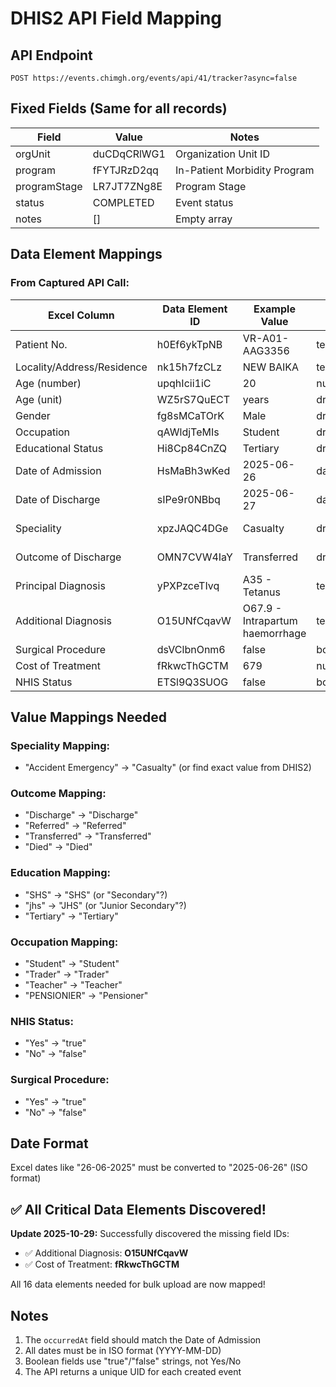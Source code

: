 # DHIS2 API Field Mapping

## API Endpoint
```
POST https://events.chimgh.org/events/api/41/tracker?async=false
```

## Fixed Fields (Same for all records)
| Field | Value | Notes |
|-------|-------|-------|
| orgUnit | duCDqCRlWG1 | Organization Unit ID |
| program | fFYTJRzD2qq | In-Patient Morbidity Program |
| programStage | LR7JT7ZNg8E | Program Stage |
| status | COMPLETED | Event status |
| notes | [] | Empty array |

## Data Element Mappings

### From Captured API Call:

| Excel Column | Data Element ID | Example Value | Type | Notes |
|--------------|-----------------|---------------|------|-------|
| Patient No. | h0Ef6ykTpNB | VR-A01-AAG3356 | text | Required |
| Locality/Address/Residence | nk15h7fzCLz | NEW BAIKA | text | Required |
| Age (number) | upqhIcii1iC | 20 | number | Required |
| Age (unit) | WZ5rS7QuECT | years | dropdown | Required (years/months/days) |
| Gender | fg8sMCaTOrK | Male | dropdown | Required (Male/Female) |
| Occupation | qAWldjTeMIs | Student | dropdown | Required |
| Educational Status | Hi8Cp84CnZQ | Tertiary | dropdown | Required (SHS/jhs/Tertiary) |
| Date of Admission | HsMaBh3wKed | 2025-06-26 | date | Required (YYYY-MM-DD) |
| Date of Discharge | sIPe9r0NBbq | 2025-06-27 | date | Required (YYYY-MM-DD) |
| Speciality | xpzJAQC4DGe | Casualty | dropdown | Required (mapped from "Accident Emergency") |
| Outcome of Discharge | OMN7CVW4IaY | Transferred | dropdown | Required (Discharge/Transferred/Referred/Died) |
| Principal Diagnosis | yPXPzceTIvq | A35 - Tetanus | text | Required (with ICD code) |
| Additional Diagnosis | O15UNfCqavW | O67.9 - Intrapartum haemorrhage | text | Optional (with ICD code) ✅ DISCOVERED |
| Surgical Procedure | dsVClbnOnm6 | false | boolean | Required (true/false or Yes/No) |
| Cost of Treatment | fRkwcThGCTM | 679 | number | Optional ✅ DISCOVERED |
| NHIS Status | ETSl9Q3SUOG | false | boolean | Required (true/false or Yes/No) |

## Value Mappings Needed

### Speciality Mapping:
- "Accident Emergency" → "Casualty" (or find exact value from DHIS2)

### Outcome Mapping:
- "Discharge" → "Discharge"
- "Referred" → "Referred"
- "Transferred" → "Transferred"
- "Died" → "Died"

### Education Mapping:
- "SHS" → "SHS" (or "Secondary"?)
- "jhs" → "JHS" (or "Junior Secondary"?)
- "Tertiary" → "Tertiary"

### Occupation Mapping:
- "Student" → "Student"
- "Trader" → "Trader"
- "Teacher" → "Teacher"
- "PENSIONIER" → "Pensioner"

### NHIS Status:
- "Yes" → "true"
- "No" → "false"

### Surgical Procedure:
- "Yes" → "true"
- "No" → "false"

## Date Format
Excel dates like "26-06-2025" must be converted to "2025-06-26" (ISO format)

## ✅ All Critical Data Elements Discovered!

**Update 2025-10-29:** Successfully discovered the missing field IDs:
- ✅ Additional Diagnosis: **O15UNfCqavW**
- ✅ Cost of Treatment: **fRkwcThGCTM**

All 16 data elements needed for bulk upload are now mapped!

## Notes

1. The `occurredAt` field should match the Date of Admission
2. All dates must be in ISO format (YYYY-MM-DD)
3. Boolean fields use "true"/"false" strings, not Yes/No
4. The API returns a unique UID for each created event
